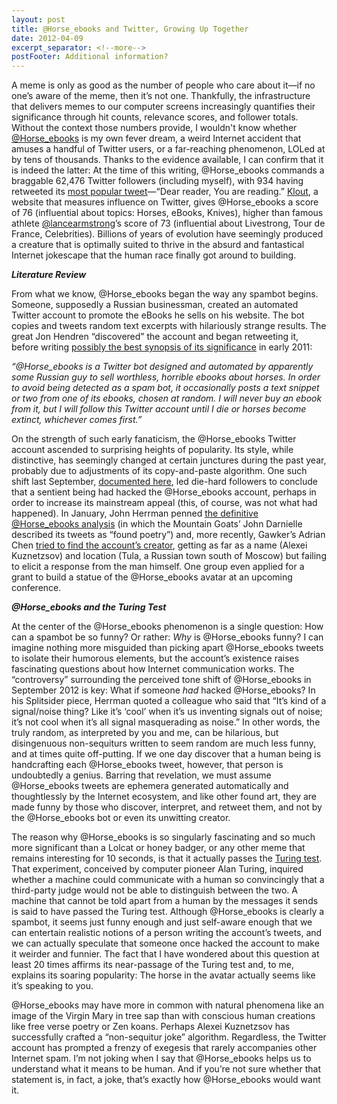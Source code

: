 ```yaml
---
layout: post
title: @Horse_ebooks and Twitter, Growing Up Together
date: 2012-04-09
excerpt_separator: <!--more-->
postFooter: Additional information?
---
```


A meme is only as good as the number of people who care about it—if no one’s aware of the meme, then it’s not one. Thankfully, the infrastructure that delivers memes to our computer screens increasingly quantifies their significance through hit counts, relevance scores, and follower totals. Without the context those numbers provide, I wouldn't know whether <a href="https://twitter.com/#!/Horse_ebooks">@Horse_ebooks</a> is my own fever dream, a weird Internet accident that amuses a handful of Twitter users, or a far-reaching phenomenon, LOLed at by tens of thousands. Thanks to the evidence available, I can confirm that it is indeed the latter: At the time of this writing, @Horse_ebooks commands a braggable 62,476 Twitter followers (including myself), with 934 having retweeted its <a href="https://twitter.com/#!/Horse_ebooks/statuses/167770925230587904">most popular tweet</a>—“Dear reader, You are reading.” <a href="http://klout.com/home">Klout</a>, a website that measures influence on Twitter, gives @Horse_ebooks a score of 76 (influential about topics: Horses, eBooks, Knives), higher than famous athlete <a href="https://twitter.com/#!/lancearmstrong">@lancearmstrong</a>’s score of 73 (influential about Livestrong, Tour de France, Celebrities). Billions of years of evolution have seemingly produced a creature that is optimally suited to thrive in the absurd and fantastical Internet jokescape that the human race finally got around to building.

<em><strong>Literature Review</strong></em>

From what we know, @Horse_ebooks began the way any spambot begins. Someone, supposedly a Russian businessman, created an automated Twitter account to promote the eBooks he sells on his website. The bot copies and tweets random text excerpts with hilariously strange results. The great Jon Hendren “discovered” the account and began retweeting it, before writing <a href="http://www.somethingawful.com/d/news/twitter-horse-ebooks.php">possibly the best synopsis of its significance</a> in early 2011:

<em>“@Horse_ebooks is a Twitter bot designed and automated by apparently some Russian guy to sell worthless, horrible ebooks about horses. In order to avoid being detected as a spam bot, it occasionally posts a text snippet or two from one of its ebooks, chosen at random. I will never buy an ebook from it, but I will follow this Twitter account until I die or horses become extinct, whichever comes first.”</em>

On the strength of such early fanaticism, the @Horse_ebooks Twitter account ascended to surprising heights of popularity. Its style, while distinctive, has seemingly changed at certain junctures during the past year, probably due to adjustments of its copy-and-paste algorithm. One such shift last September, <a href="http://www.mrdestructo.com/2011/09/downfall-of-horseebooks.html">documented here</a>, led die-hard followers to conclude that a sentient being had hacked the @Horse_ebooks account, perhaps in order to increase its mainstream appeal (this, of course, was not what had happened). In January, John Herrman penned <a href="http://splitsider.com/2012/01/the-ballad-of-horse_ebooks">the definitive @Horse_ebooks analysis</a> (in which the Mountain Goats’ John Darnielle described its tweets as “found poetry”) and, more recently, Gawker’s Adrian Chen <a href="http://gawker.com/5887697/">tried to find the account’s creator</a>, getting as far as a name (Alexei Kuznetzsov) and location (Tula, a Russian town south of Moscow) but failing to elicit a response from the man himself. One group even applied for a grant to build a statue of the @Horse_ebooks avatar at an upcoming conference.

<em><strong>@Horse_ebooks and the Turing Test</strong></em>

At the center of the @Horse_ebooks phenomenon is a single question: How can a spambot be so funny? Or rather: <em>Why</em> is @Horse_ebooks funny? I can imagine nothing more misguided than picking apart @Horse_ebooks tweets to isolate their humorous elements, but the account’s existence raises fascinating questions about how Internet communication works. The “controversy” surrounding the perceived tone shift of @Horse_ebooks in September 2012 is key: What if someone <em>had</em> hacked @Horse_ebooks? In his Splitsider piece, Herrman quoted a colleague who said that “It’s kind of a signal/noise thing? Like it’s ‘cool’ when it’s us inventing signals out of noise; it’s not cool when it’s all signal masquerading as noise.” In other words, the truly random, as interpreted by you and me, can be hilarious, but disingenuous non-sequiturs written to seem random are much less funny, and at times quite off-putting. If we one day discover that a human being is handcrafting each @Horse_ebooks tweet, however, that person is undoubtedly a genius. Barring that revelation, we must assume @Horse_ebooks tweets are ephemera generated automatically and thoughtlessly by the Internet ecosystem, and like other found art, they are made funny by those who discover, interpret, and retweet them, and not by the @Horse_ebooks bot or even its unwitting creator.

The reason why @Horse_ebooks is so singularly fascinating and so much more significant than a Lolcat or honey badger, or any other meme that remains interesting for 10 seconds, is that it actually passes the <a href="http://en.wikipedia.org/wiki/Turing_test">Turing test</a>. That experiment, conceived by computer pioneer Alan Turing, inquired whether a machine could communicate with a human so convincingly that a third-party judge would not be able to distinguish between the two. A machine that cannot be told apart from a human by the messages it sends is said to have passed the Turing test. Although @Horse_ebooks is clearly a spambot, it seems just funny enough and just self-aware enough that we can entertain realistic notions of a person writing the account’s tweets, and we can actually speculate that someone once hacked the account to make it weirder and funnier. The fact that I have wondered about this question at least 20 times affirms its near-passage of the Turing test and, to me, explains its soaring popularity: The horse in the avatar actually seems like it’s speaking to you.

@Horse_ebooks may have more in common with natural phenomena like an image of the Virgin Mary in tree sap than with conscious human creations like free verse poetry or Zen koans. Perhaps Alexei Kuznetzsov has successfully crafted a “non-sequitur joke” algorithm. Regardless, the Twitter account has prompted a frenzy of exegesis that rarely accompanies other Internet spam. I’m not joking when I say that @Horse_ebooks helps us to understand what it means to be human. And if you’re not sure whether that statement is, in fact, a joke, that’s exactly how @Horse_ebooks would want it.